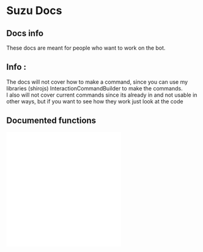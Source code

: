 # Suzu Docs
## Docs info
These docs are meant for people who want to work on the bot.
## Info :
The docs will not cover how to make a command, since you can use my libraries (shirojs) InteractionCommandBuilder to make the commands.<br>
I also will not cover current commands since its already in and not usable in other ways, but if you want to see how they work just look at the code

## Documented functions
![logTable](./bot/logTable.md)<br>
![SetupSuzu](./bot/Suzu/suzuSetup.md)